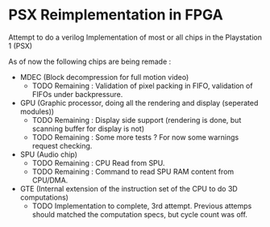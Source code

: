 # PSX Reimplementation in FPGA
Attempt to do a verilog Implementation of most or all chips in the Playstation 1 (PSX)

As of now the following chips are being remade :
- MDEC (Block decompression for full motion video)
  * TODO Remaining : Validation of pixel packing in FIFO, validation of FIFOs under backpressure.
- GPU  (Graphic processor, doing all the rendering and display (seperated modules))
  * TODO Remaining : Display side support (rendering is done, but scanning buffer for display is not)
  * TODO Remaining : Some more tests ? For now some warnings request checking.
- SPU  (Audio chip)
  * TODO Remaining : CPU Read from SPU.
  * TODO Remaining : Command to read SPU RAM content from CPU/DMA.
- GTE  (Internal extension of the instruction set of the CPU to do 3D computations)
  * TODO Implementation to complete, 3rd attempt. Previous attemps should matched the computation specs, but cycle count was off.
